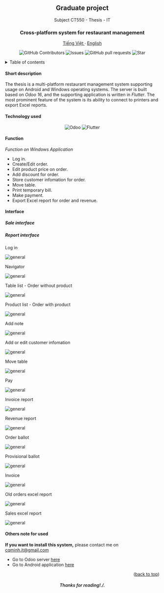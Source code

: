 <a id="readme-top"></a>
<div align="center">
  <h2 align="center">Graduate project</h2>

  <p align="center">
    Subject CT550 - Thesis - IT
  </p>
  <h3 align="center">
    Cross-platform system for restaurant management
  </h3>
  <p align="center">
    <a href="/README.md">Tiếng Việt </a>
    ·
    <a href="/docs/readme_en.md">English</a>
  </p>
  <p align="center">
    <img alt="GitHub Contributors" src="https://img.shields.io/github/contributors/cqminh/RestaurantPOS_WinApp" />
    <img alt="Issues" src="https://img.shields.io/github/issues/cqminh/RestaurantPOS_WinApp?color=0088ff" />
    <img alt="GitHub pull requests" src="https://img.shields.io/github/issues-pr/cqminh/RestaurantPOS_WinApp" />
    <img alt="Star" src="https://img.shields.io/github/stars/cqminh/RestaurantPOS_WinApp" />
  </p>
</div>

<details>
  <summary>Table of contents</summary>
  <ol>
    <li><a href="#short-description">Short description</a></li>
    <li><a href="#technology-used">Technology used</a></li>
    <li>
      <a href="#function">Function</a>
    </li>
    <li>
      <a href="#interface">Interface</a>
    </li>
    <li><a href="#others-note-for-used">Others note for used</a></li>
  </ol>
</details>

#### Short description
The thesis is a multi-platform restaurant management system supporting usage on Android and Windows operating systems. The server is built based on *Odoo 16*, and the supporting application is written in *Flutter*. The most prominent feature of the system is its ability to connect to printers and export Excel reports.

#### Technology used
<div align="center">
  <p align="center">
    <img alt="Odoo" src="https://img.shields.io/badge/Odoo-9B4686?logo=odoo&logoColor=white" />
    <img alt="Flutter" src="https://img.shields.io/badge/Flutter-59C7F8?logo=flutter&logoColor=white" />
  </p>
</div>

#### Function
*Function on Windows Application*
- Log in.
- Create/Edit order.
- Edit product price on order.
- Add discount for order.
- Store customer infomation for order.
- Move table.
- Print temporary bill.
- Make payment.
- Export Excel report for order and revenue.

#### Interface
##### Sale interface
##### Report interface

Log in

![general](/screenshot/ss1.png)

Navigator

![general](/screenshot/ss2.png)

Table list - Order without product

![general](/screenshot/ss10.png)

Product list - Order with product

![general](/screenshot/ss3.png)

Add note

![general](/screenshot/ss4.png)

Add or edit customer infomation

![general](/screenshot/ss5.png)

Move table

![general](/screenshot/ss6.png)

Pay

![general](/screenshot/ss7.png)

Invoice report

![general](/screenshot/ss8.png)

Revenue report

![general](/screenshot/ss9.png)

Order ballot

![general](/screenshot/ss11.png)

Provisional ballot

![general](/screenshot/ss12.png)

Invoice

![general](/screenshot/ss13.png)

Old orders excel report

![general](/screenshot/ss14.png)

Sales excel report

![general](/screenshot/ss15.png)

#### Others note for used
**If you want to install this system,** please contact me on [cqminh.it@gmail.com](mailto:cqminh.it@gmail.com)
- Go to Odoo server [here](https://github.com/cqminh/RestaurantPOS_OdooServer.git)
- Go to Android application [here](https://github.com/cqminh/RestaurantPOS_AndrApp.git)


<p align="right">(<a href="#readme-top">back to top</a>)</p>

<h6 align="center" style="font-weight: 600;">Thanks for reading!./.</h6>